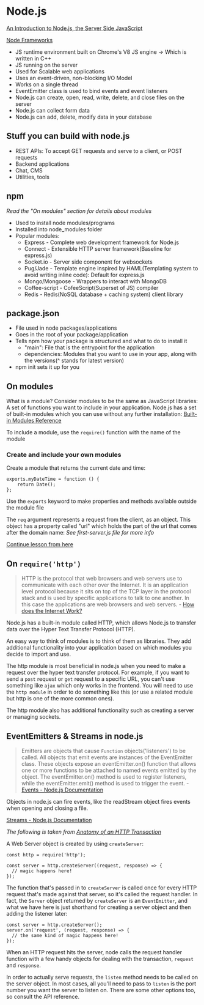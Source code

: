 # Node.js

[An Introduction to Node.js, the Server Side JavaScript](https://opensourceforu.com/2016/01/an-introduction-to-node-js-the-server-side-javascript/)

[Node Frameworks](http://nodeframework.com/)

* JS runtime environment built on Chrome's V8 JS engine -> Which is written in C++
* JS running on the server
* Used for Scalable web applications
* Uses an event-driven, non-blocking I/O Model
* Works on a single thread
* EventEmitter class is used to bind events and event listeners
* Node.js can create, open, read, write, delete, and close files on the server
* Node.js can collect form data
* Node.js can add, delete, modify data in your database

## Stuff you can build with node.js

* REST APIs: To accept GET requests and serve to a client, or POST requests
* Backend applications
* Chat, CMS
* Utilities, tools

## npm

*Read the "On modules" section for details about modules*

* Used to install node modules/programs
* Installed into node_modules folder
* Popular modules:
  * Express - Complete web development framework for Node.js
  * Connect - Extensible HTTP server framework(Baseline for express.js)
  * Socket.io - Server side component for websockets
  * Pug/Jade - Template engine inspired by HAML(Templating system to avoid writing inline code): Default for express.js
  * Mongo/Mongoose - Wrappers to interact with MongoDB
  * Coffee-script - CofeeScript(Superset of JS) compiler
  * Redis - Redis(NoSQL database + caching system) client library

## package.json

* File used in node packages/applications
* Goes in the root of your package/application
* Tells npm how your package is structured and what to do to install it
  * "main": File that is the entrypoint for the application
  * dependencies: Modules that you want to use in your app, along with the versions(^ stands for latest version)
* npm init sets it up for you

## On modules

What is a module? Consider modules to be the same as JavaScript libraries: A set of functions you want to include in your application. Node.js has a set of built-in modules which you can use without any further installation: [Built-in Modules Reference](https://www.w3schools.com/nodejs/ref_modules.asp)

To include a module, use the `require()` function with the name of the module

### Create and include your own modules

Create a module that returns the current date and time:
````
exports.myDateTime = function () {
    return Date();
};
````
Use the `exports` keyword to make properties and methods available outside the module file

The `req` argument represents a request from the client, as an object. This object has a property called "url" which holds the part of the url that comes after the domain name: *See first-server.js file for more info*

[Continue lesson from here](https://www.w3schools.com/nodejs/nodejs_http.asp)

## On `require('http')`

> HTTP is the protocol that web browsers and web servers use to communicate with each other over the Internet. It is an application level protocol because it sits on top of the TCP layer in the protocol stack and is used by specific applications to talk to one another. In this case the applications are web browsers and web servers. - [How does the Internet Work?](https://web.stanford.edu/class/msande91si/www-spr04/readings/week1/InternetWhitepaper.htm)

Node.js has a built-in module called HTTP, which allows Node.js to transfer data over the Hyper Text Transfer Protocol (HTTP).

An easy way to think of modules is to think of them as libraries. They add additional functionality into your application based on which modules you decide to import and use.

The http module is most beneficial in node.js when you need to make a request over the hyper text transfer protocol. For example, if you want to send a `post` request or `get` request to a specific URL, you can't use something like `ajax` which only works in the frontend. You will need to use the `http module` in order to do something like this (or use a related module but http is one of the more common ones).

The http module also has additional functionality such as creating a server or managing sockets.

## EventEmitters & Streams in node.js

> Emitters are objects that cause `Function` objects('listeners') to be called. All objects that emit events are instances of the EventEmitter class. These objects expose an eventEmitter.on() function that allows one or more functions to be attached to named events emitted by the object. The eventEmitter.on() method is used to register listeners, while the eventEmitter.emit() method is used to trigger the event. - [Events - Node.js Documentation](https://nodejs.org/api/events.html)

Objects in node.js can fire events, like the readStream object fires events when opening and closing a file.

[Streams - Node.js Documentation](https://nodejs.org/api/stream.html)

*The following is taken from [Anatomy of an HTTP Transaction](https://nodejs.org/en/docs/guides/anatomy-of-an-http-transaction/)*

A Web Server object is created by using `createServer`:

````
const http = require('http');

const server = http.createServer((request, response) => {
  // magic happens here!
});
````
The function that's passed in to `createServer` is called once for every HTTP request that's made against that server, so it's called the request handler. In fact, the `Server` object returned by `createServer` is an `EventEmitter`, and what we have here is just shorthand for creating a server object and then adding the listener later:

````
const server = http.createServer();
server.on('request', (request, response) => {
  // the same kind of magic happens here!
});
````
When an HTTP request hits the server, node calls the request handler function with a few handy objects for dealing with the transaction, `request` and `response`.

In order to actually serve requests, the `listen` method needs to be called on the server object. In most cases, all you'll need to pass to `listen` is the port number you want the server to listen on. There are some other options too, so consult the API reference.
